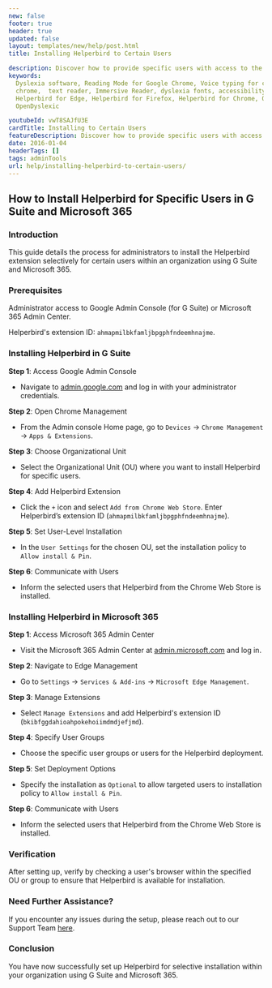 ```yaml
---
new: false
footer: true
header: true
updated: false
layout: templates/new/help/post.html
title: Installing Helperbird to Certain Users

description: Discover how to provide specific users with access to the Helperbird extension. This guide details the process for selective Helperbird installation.
keywords:
  Dyslexia software, Reading Mode for Google Chrome, Voice typing for chrome, Text to speech for
  chrome,  text reader, Immersive Reader, dyslexia fonts, accessibility software, dyslexia software,
  Helperbird for Edge, Helperbird for Firefox, Helperbird for Chrome, Opendyslexic for Chrome,
  OpenDyslexic

youtubeId: vwT8SAJfU3E
cardTitle: Installing to Certain Users
featureDescription: Discover how to provide specific users with access to the Helperbird extension. This guide details the process for selective Helperbird installation.
date: 2016-01-04
headerTags: []
tags: adminTools
url: help/installing-helperbird-to-certain-users/
---
```


## How to Install Helperbird for Specific Users in G Suite and Microsoft 365

### Introduction
This guide details the process for administrators to install the Helperbird extension selectively for certain users within an organization using G Suite and Microsoft 365.

### Prerequisites

Administrator access to Google Admin Console (for G Suite) or Microsoft 365 Admin Center.

Helperbird's extension ID: `ahmapmilbkfamljbpgphfndeemhnajme`.

### Installing Helperbird in G Suite

**Step 1**: Access Google Admin Console
- Navigate to [admin.google.com](https://admin.google.com/) and log in with your administrator credentials.

**Step 2**: Open Chrome Management
- From the Admin console Home page, go to `Devices` -> `Chrome Management` -> `Apps & Extensions`.

**Step 3**: Choose Organizational Unit
- Select the Organizational Unit (OU) where you want to install Helperbird for specific users.

**Step 4**: Add Helperbird Extension
- Click the `+` icon and select `Add from Chrome Web Store`. Enter Helperbird’s extension ID (`ahmapmilbkfamljbpgphfndeemhnajme`).

**Step 5**: Set User-Level Installation
- In the `User Settings` for the chosen OU, set the installation policy to `Allow install & Pin`.

**Step 6**: Communicate with Users
- Inform the selected users that Helperbird from the Chrome Web Store is installed.

### Installing Helperbird in Microsoft 365

**Step 1**: Access Microsoft 365 Admin Center
- Visit the Microsoft 365 Admin Center at [admin.microsoft.com](https://admin.microsoft.com/) and log in.

**Step 2**: Navigate to Edge Management
- Go to `Settings` -> `Services & Add-ins` -> `Microsoft Edge Management`.

**Step 3**: Manage Extensions
- Select `Manage Extensions` and add Helperbird's extension ID (`bkibfggdahioahpokehoiimdmdjefjmd`).

**Step 4**: Specify User Groups
- Choose the specific user groups or users for the Helperbird deployment.

**Step 5**: Set Deployment Options
- Specify the installation as `Optional` to allow targeted users to installation policy to `Allow install & Pin`.

**Step 6**: Communicate with Users
- Inform the selected users that Helperbird from the Chrome Web Store is installed.

### Verification

After setting up, verify by checking a user's browser within the specified OU or group to ensure that Helperbird is available for installation.

### Need Further Assistance?

If you encounter any issues during the setup, please reach out to our Support Team [here](https://www.helperbird.com/support).

### Conclusion

You have now successfully set up Helperbird for selective installation within your organization using G Suite and Microsoft 365.
